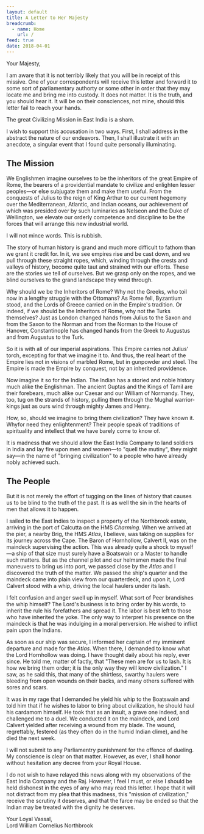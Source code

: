 ```yaml
---
layout: default
title: A Letter to Her Majesty
breadcrumb:
  - name: Home
    url: /
feed: true
date: 2018-04-01
---
```

Your Majesty,

I am aware that it is not terribly likely that you will be in receipt of this missive. One of your correspondents will receive this letter and forward it to some sort of parliamentary authorty or some other in order that they may locate me and bring me into custody. It does not matter. It is the truth, and you should hear it. It will be on their consciences, not mine, should this letter fail to reach your hands.

The great Civilizing Mission in East India is a sham.

I wish to support this accusation in two ways. First, I shall address in the abstract the nature of our endeavors. Then, I shall illustrate it with an anecdote, a singular event that I found quite personally illuminating.

The Mission
-----------

We Englishmen imagine ourselves to be the inheritors of the great Empire of Rome, the bearers of a providential mandate to civilize and enlighten lesser peoples—or else subjugate them and make them useful. From the conquests of Julius to the reign of King Arthur to our current hegemony over the Mediterranean, Atlantic, and Indian oceans, our achievement of which was presided over by such luminaries as Nelseon and the Duke of Wellington, we elevate our orderly competence and discipline to be the forces that will arrange this new industrial world.

I will not mince words. This is rubbish.

The story of human history is grand and much more difficult to fathom than we grant it credit for. In it, we see empires rise and be cast down, and we pull through these straight ropes, which, winding through the crests and valleys of history, become quite taut and strained with our efforts. These are the stories we tell of ourselves. But we grasp only on the ropes, and we blind ourselves to the grand landscape they wind through.

Why should we be the Inheritors of Rome? Why not the Greeks, who toil now in a lengthy struggle with the Ottomans? As Rome fell, Byzantium stood, and the Lords of Greece carried on in the Empire's tradition. Or indeed, if we should be the Inheritors of Rome, why not the Turks themselves? Just as London changed hands from Julius to the Saxon and from the Saxon to the Norman and from the Norman to the House of Hanover, Constantinople has changed hands from the Greek to Augustus and from Augustus to the Turk.

So it is with all of our imperial aspirations. This Empire carries not Julius' torch, excepting for that we imagine it to. And thus, the real heart of the Empire lies not in visions of marbled Rome, but in gunpowder and steel. The Empire is made the Empire by conquest, not by an inherited providence.

Now imagine it so for the Indian. The Indian has a storied and noble history much alike the Englishman. The ancient Guptas and the Kings of Tamil are their forebears, much alike our Caesar and our William of Normandy. They, too, tug on the strands of history, pulling them through the Mughal warrior-kings just as ours wind through mighty James and Henry.

How, so, should we imagine to bring them civilization? They have known it. Whyfor need they enlightenment? Their people speak of traditions of spirituality and intellect that we have barely come to know of.

It is madness that we should allow the East India Company to land soldiers in India and lay fire upon men and women—to "quell the mutiny", they might say—in the name of "bringing civilization" to a people who have already nobly achieved such.

The People
----------

But it is not merely the effort of tugging on the lines of history that causes us to be blind to the truth of the past. It is as well the sin in the hearts of men that allows it to happen.

I sailed to the East Indies to inspect a property of the Northbrook estate, arriving in the port of Calcutta on the HMS *Charming*. When we arrived at the pier, a nearby Brig, the HMS *Atlas*, I believe, was taking on supplies for its journey across the Cape. The Baron of Hornhollow, Calvert II, was on the maindeck supervising the action. This was already quite a shock to myself—a ship of that size must surely have a Boatswain or a Master to handle such matters. But as the channel pilot and our helmsmen made the final maneuvers to bring us into port, we passed close by the *Atlas* and I discovered the truth of the matter. We passed the ship's quarter and the maindeck came into plain view from our quarterdeck, and upon it, Lord Calvert stood with a whip, driving the local haulers under its lash.

I felt confusion and anger swell up in myself. What sort of Peer brandishes the whip himself? The Lord's business is to bring order by his words, to inherit the rule his forefathers and spread it. The labor is best left to those who have inherited the yoke. The only way to interpret his presence on the maindeck is that he was indulging in a moral perversion. He wished to inflict pain upon the Indians.

As soon as our ship was secure, I informed her captain of my imminent departure and made for the *Atlas*. When there, I demanded to know what the Lord Hornhollow was doing. I have thought daily about his reply, ever since. He told me, matter of factly, that "These men are for us to lash. It is how we bring them order; it is the only way they will know civilization." I saw, as he said this, that many of the shirtless, swarthy haulers were bleeding from open wounds on their backs, and many others suffered with sores and scars.

It was in my rage that I demanded he yield his whip to the Boatswain and told him that if he wishes to labor to bring about civilization, he should haul his cardamom himself. He took that as an insult, a grave one indeed, and challenged me to a duel. We conducted it on the maindeck, and Lord Calvert yielded after receiving a wound from my blade. The wound, regrettably, festered (as they often do in the humid Indian clime), and he died the next week.

I will not submit to any Parliamentry punishment for the offence of dueling. My conscience is clear on that matter. However, as ever, I shall honor without hesitation any decree from your Royal House.

I do not wish to have relayed this news along with my observations of the East India Company and the Raj. However, I feel I must, or else I should be held dishonest in the eyes of any who may read this letter. I hope that it will not distract from my plea that this madness, this "mission of civilization," receive the scrutiny it deserves, and that the farce may be ended so that the Indian may be treated with the dignity he deserves.

Your Loyal Vassal,  
Lord William Cornelius Northbrook
